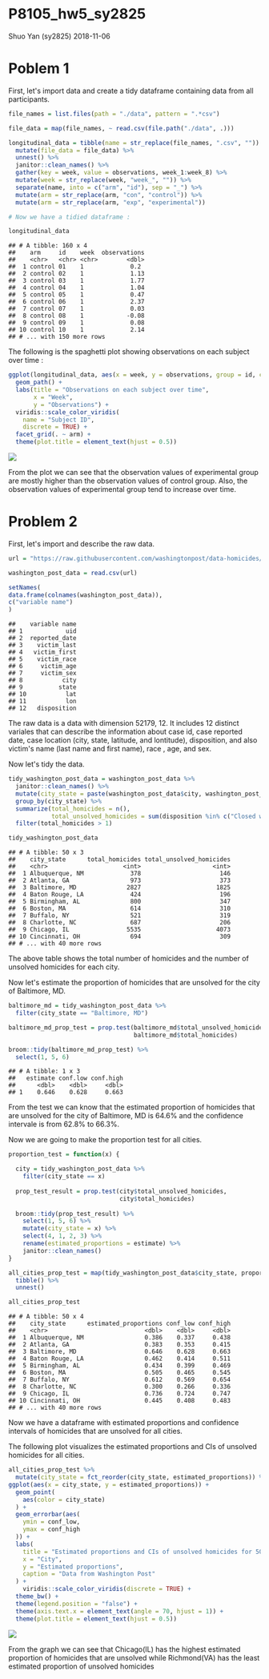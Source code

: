 P8105\_hw5\_sy2825
================
Shuo Yan (sy2825)
2018-11-06

Poblem 1
========

First, let's import data and create a tidy dataframe containing data from all participants.

``` r
file_names = list.files(path = "./data", pattern = ".*csv")

file_data = map(file_names, ~ read.csv(file.path("./data", .)))

longitudinal_data = tibble(name = str_replace(file_names, ".csv", "")) %>%
  mutate(file_data = file_data) %>%
  unnest() %>%
  janitor::clean_names() %>%
  gather(key = week, value = observations, week_1:week_8) %>%
  mutate(week = str_replace(week, "week_", "")) %>%
  separate(name, into = c("arm", "id"), sep = "_") %>%
  mutate(arm = str_replace(arm, "con", "control")) %>%
  mutate(arm = str_replace(arm, "exp", "experimental"))

# Now we have a tidied dataframe :

longitudinal_data
```

    ## # A tibble: 160 x 4
    ##    arm     id    week  observations
    ##    <chr>   <chr> <chr>        <dbl>
    ##  1 control 01    1             0.2 
    ##  2 control 02    1             1.13
    ##  3 control 03    1             1.77
    ##  4 control 04    1             1.04
    ##  5 control 05    1             0.47
    ##  6 control 06    1             2.37
    ##  7 control 07    1             0.03
    ##  8 control 08    1            -0.08
    ##  9 control 09    1             0.08
    ## 10 control 10    1             2.14
    ## # ... with 150 more rows

The following is the spaghetti plot showing observations on each subject over time :

``` r
ggplot(longitudinal_data, aes(x = week, y = observations, group = id, color = id)) +
  geom_path() + 
  labs(title = "Observations on each subject over time",
       x = "Week",
       y = "Observations") + 
  viridis::scale_color_viridis(
    name = "Subject ID", 
    discrete = TRUE) +
  facet_grid(. ~ arm) +
  theme(plot.title = element_text(hjust = 0.5))
```

![](p8105_hw5_sy2825_files/figure-markdown_github/longitudinal_data_plot-1.png)

From the plot we can see that the observation values of experimental group are mostly higher than the observation values of control group. Also, the observation values of experimental group tend to increase over time.

Problem 2
=========

First, let's import and describe the raw data.

``` r
url = "https://raw.githubusercontent.com/washingtonpost/data-homicides/master/homicide-data.csv"

washington_post_data = read.csv(url)

setNames(
data.frame(colnames(washington_post_data)),
c("variable name")
)
```

    ##    variable name
    ## 1            uid
    ## 2  reported_date
    ## 3    victim_last
    ## 4   victim_first
    ## 5    victim_race
    ## 6     victim_age
    ## 7     victim_sex
    ## 8           city
    ## 9          state
    ## 10           lat
    ## 11           lon
    ## 12   disposition

The raw data is a data with dimension 52179, 12. It includes 12 distinct variales that can describe the information about case id, case reported date, case location (city, state, latitude, and lontitude), disposition, and also victim's name (last name and first name), race , age, and sex.

Now let's tidy the data.

``` r
tidy_washington_post_data = washington_post_data %>%
  janitor::clean_names() %>%
  mutate(city_state = paste(washington_post_data$city, washington_post_data$state, sep = ", ")) %>%
  group_by(city_state) %>%
  summarize(total_homicides = n(), 
            total_unsolved_homicides = sum(disposition %in% c("Closed without arrest", "Open/No arrest"))) %>%
  filter(total_homicides > 1)

tidy_washington_post_data
```

    ## # A tibble: 50 x 3
    ##    city_state      total_homicides total_unsolved_homicides
    ##    <chr>                     <int>                    <int>
    ##  1 Albuquerque, NM             378                      146
    ##  2 Atlanta, GA                 973                      373
    ##  3 Baltimore, MD              2827                     1825
    ##  4 Baton Rouge, LA             424                      196
    ##  5 Birmingham, AL              800                      347
    ##  6 Boston, MA                  614                      310
    ##  7 Buffalo, NY                 521                      319
    ##  8 Charlotte, NC               687                      206
    ##  9 Chicago, IL                5535                     4073
    ## 10 Cincinnati, OH              694                      309
    ## # ... with 40 more rows

The above table shows the total number of homicides and the number of unsolved homicides for each city.

Now let's estimate the proportion of homicides that are unsolved for the city of Baltimore, MD.

``` r
baltimore_md = tidy_washington_post_data %>%
  filter(city_state == "Baltimore, MD")

baltimore_md_prop_test = prop.test(baltimore_md$total_unsolved_homicides, 
                                   baltimore_md$total_homicides)

broom::tidy(baltimore_md_prop_test) %>%
  select(1, 5, 6)
```

    ## # A tibble: 1 x 3
    ##   estimate conf.low conf.high
    ##      <dbl>    <dbl>     <dbl>
    ## 1    0.646    0.628     0.663

From the test we can know that the estimated proportion of homicides that are unsolved for the city of Baltimore, MD is 64.6% and the confidence intervale is from 62.8% to 66.3%.

Now we are going to make the proportion test for all cities.

``` r
proportion_test = function(x) {

  city = tidy_washington_post_data %>%
    filter(city_state == x)
  
  prop_test_result = prop.test(city$total_unsolved_homicides,
                               city$total_homicides)
  
  broom::tidy(prop_test_result) %>%
    select(1, 5, 6) %>%
    mutate(city_state = x) %>%
    select(4, 1, 2, 3) %>%
    rename(estimated_proportions = estimate) %>%
    janitor::clean_names()
}

all_cities_prop_test = map(tidy_washington_post_data$city_state, proportion_test) %>%
  tibble() %>%
  unnest()

all_cities_prop_test
```

    ## # A tibble: 50 x 4
    ##    city_state      estimated_proportions conf_low conf_high
    ##    <chr>                           <dbl>    <dbl>     <dbl>
    ##  1 Albuquerque, NM                 0.386    0.337     0.438
    ##  2 Atlanta, GA                     0.383    0.353     0.415
    ##  3 Baltimore, MD                   0.646    0.628     0.663
    ##  4 Baton Rouge, LA                 0.462    0.414     0.511
    ##  5 Birmingham, AL                  0.434    0.399     0.469
    ##  6 Boston, MA                      0.505    0.465     0.545
    ##  7 Buffalo, NY                     0.612    0.569     0.654
    ##  8 Charlotte, NC                   0.300    0.266     0.336
    ##  9 Chicago, IL                     0.736    0.724     0.747
    ## 10 Cincinnati, OH                  0.445    0.408     0.483
    ## # ... with 40 more rows

Now we have a dataframe with estimated proportions and confidence intervals of homicides that are unsolved for all cities.

The following plot visualizes the estimated proportions and CIs of unsolved homicides for all cities.

``` r
all_cities_prop_test %>%
  mutate(city_state = fct_reorder(city_state, estimated_proportions)) %>%
ggplot(aes(x = city_state, y = estimated_proportions)) +
  geom_point(
    aes(color = city_state)
  ) +
  geom_errorbar(aes(
    ymin = conf_low,
    ymax = conf_high
  )) + 
  labs(
    title = "Estimated proportions and CIs of unsolved homicides for 50 cities",
    x = "City",
    y = "Estimated proportions",
    caption = "Data from Washington Post"
  ) +
    viridis::scale_color_viridis(discrete = TRUE) + 
  theme_bw() +
  theme(legend.position = "false") +
  theme(axis.text.x = element_text(angle = 70, hjust = 1)) +
  theme(plot.title = element_text(hjust = 0.5))
```

![](p8105_hw5_sy2825_files/figure-markdown_github/estimated_proportion_plot-1.png)

From the graph we can see that Chicago(IL) has the highest estimated proportion of homicides that are unsolved while Richmond(VA) has the least estimated proportion of unsolved homicides
